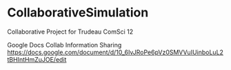 # CollaborativeSimulation
Collaborative Project for Trudeau ComSci 12

Google Docs Collab Information Sharing
https://docs.google.com/document/d/10_6IvJRoPe6pVz0SMVVuIUinboLuL2tBHIntHmZuJOE/edit
